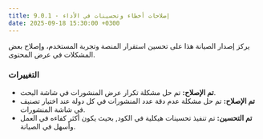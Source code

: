```yaml
---
title: 9.0.1 - إصلاحات أخطاء وتحسينات في الأداء
date: 2025-09-18 15:30:00 +0300
---
```


يركز إصدار الصيانة هذا على تحسين استقرار المنصة وتجربة المستخدم، وإصلاح بعض المشكلات في عرض المحتوى.

### التغييرات

*   **تم الإصلاح:** تم حل مشكلة تكرار عرض المنشورات في شاشة البحث.
*   **تم الإصلاح:** تم حل مشكلة عدم دقة عدد المنشورات في كل دولة عند اختيار تصنيف في شاشة المنشورات.
*   **تم التحسين:** تم تنفيذ تحسينات هيكلية في الكود, بحيث يكون أكثر كفاءه في العمل وأسهل في الصيانة.
